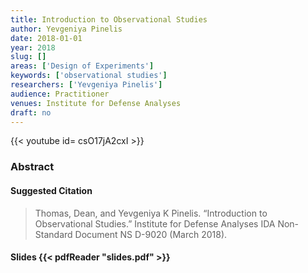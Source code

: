 ```yaml
---
title: Introduction to Observational Studies
author: Yevgeniya Pinelis
date: 2018-01-01
year: 2018
slug: []
areas: ['Design of Experiments']
keywords: ['observational studies']
researchers: ['Yevgeniya Pinelis']
audience: Practitioner
venues: Institute for Defense Analyses
draft: no
---
```


{{< youtube id= csO17jA2cxI >}}

### Abstract


#### Suggested Citation
> Thomas, Dean, and Yevgeniya K Pinelis. “Introduction to Observational Studies.” Institute for Defense Analyses IDA Non-Standard Document NS D-9020 (March 2018).

#### Slides {{< pdfReader "slides.pdf" >}}




